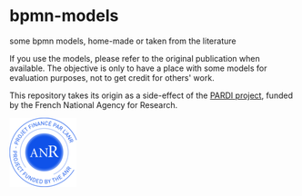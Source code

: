 # bpmn-models
some bpmn models, home-made or taken from the literature

If you use the models, please refer to the original publication when available. The objective is only to have a place with some models for evaluation purposes, not to get credit for others' work.

This repository takes its origin as a side-effect of the [PARDI project](http://pardi.enseeiht.fr), funded by the French National Agency for Research.

![ANR logo](logo-anr-small.png)


